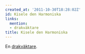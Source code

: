 ```yaml
---
created_at: '2011-10-30T18:28:02Z'
id: Kisele den Harmoniska
links:
  mention:
  - drakväktare
title: Kisele den Harmoniska
---
```


En [drakväktare].

  [drakväktare]: drakväktare